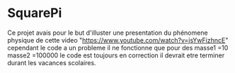 # SquarePi

Ce projet avais pour le but d'illuster une presentation du phénomene physique de cette video "https://www.youtube.com/watch?v=jsYwFizhncE"
cependant le code a un probleme il ne fonctionne que pour des masse1 =10 masse2 =100000 
le code est toujours en correction il devrait etre terminer durant les vacances scolaires.

